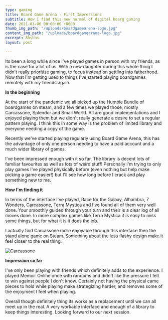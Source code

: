 ```yaml
---
type: gaming
title: Board Game Arena - First Impressions
subtitle: How I find this new normal of digital boarg gaming
date: 2021-03-06 00:00:00 +0000
thumb_img_path: "/uploads/boardgamearena-logo.jpg"
content_img_path: "/uploads/boardgamearena-logo.jpg"
excerpt: Shshhs
layout: post

---
```

Its been a long while since I've played games in person with my friends, as is the case for a lot of us. With a new daughter during this whole thing I didn't really prioritize gaming, to focus instead on settling into fatherhood. Now that I'm getting used to things I've started playing boardgames remotely with my friends again.

**In the beginning**

At the start of the pandemic we all picked up the Humble Bundle of boardgames on steam, and a few times we played those, mostly Carcassone, Splendor and Small World. All are good implementations and I enjoyed playing them but we didn't really generate a desire to set a regular pattern playing. I think this in some way is the problem of limited library and everyone needing a copy of the game.

Recently we've started playing regularly using Board Game Arena, this has the advantage of only one person needing to have a paid account and a much wider library of games.

I've been impressed enough with it so far. The library is decent lots of familiar favourites as well as lots of weird stuff! Personally I'm trying to only play games I've played physically before  (even nothing but help make picking a game easier!) but I'll see how long before I crack and play something new to me.

**How I'm finding it**

In terms of the interface I've played, Race for the Galaxy, Alhambra, 7 Wonders, Carcassone, Terra Mystica and I've found all of them very well done. Your smoothly guided through your turn and their is a clear log of all moves done. In more complex games like Terra Mystica it is easy to miss some things, but for what it is it does the job.

I actually find Carcassone more enjoyable through this interface then the stand alone game on Steam. Something about the less flashy design make it feel closer to the real thing.

![Carcassone](/uploads/pxl_20210224_212541983.jpg "Carcassone")

**Impression so far**

I've only been playing with friends which definitely adds to the experience. I played Memoir Online once with randoms and didn't like the pressure I felt to win against people I don't know. Certainly not having the physical came pieces to hold while playing make strategizing harder, and removes some of the enjoyment I feel when playing.

Overall though definitely thing its works as a replacement until we can all meet up in the real. A very workable interface and enough of a library to keep things interesting. Looking forward to our next session.